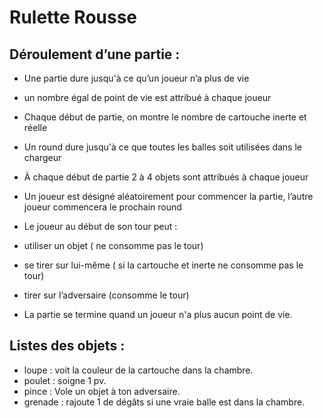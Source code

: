 # Rulette Rousse


## Déroulement d’une partie : 


- Une partie dure jusqu'à ce qu’un joueur n’a plus de vie
- un nombre égal de point de vie est attribué à chaque joueur
- Chaque début de partie, on montre le nombre de cartouche inerte et réelle
- Un round dure jusqu'à ce que toutes les balles soit utilisées dans le chargeur
- À chaque début de partie 2 à 4 objets sont attribués à chaque joueur

- Un joueur est désigné aléatoirement pour commencer la partie, l’autre joueur commencera le prochain round
- Le joueur au début de son tour peut : 
- utiliser un objet ( ne consomme pas le tour)
- se tirer sur lui-même ( si la cartouche et inerte ne consomme pas le tour)
- tirer sur l’adversaire (consomme le tour)
- La partie se termine quand un joueur n'a plus aucun point de vie.



## Listes des objets : 

- loupe : voit la couleur de la cartouche dans la chambre. 
- poulet : soigne 1 pv.
- pince : Vole un objet à ton adversaire.
- grenade : rajoute 1 de dégâts si une vraie balle est dans la chambre.

